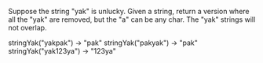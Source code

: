Suppose the string "yak" is unlucky. Given a string, return a version where all the "yak" are removed, but the "a" can be any char. The "yak" strings will not overlap.

stringYak("yakpak") → "pak"
stringYak("pakyak") → "pak"
stringYak("yak123ya") → "123ya"